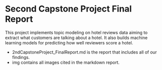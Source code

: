 # Second Capstone Project Final Report
This project implements topic modeling on hotel reviews data aiming to extract what customers are talking about a hotel. It also builds machine learning models for predicting how well reviewers score a hotel.

* 2ndCapstoneProject_FinalReport.md is the report that includes all of our findings.<br>
* img contains all images cited in the markdown report.

